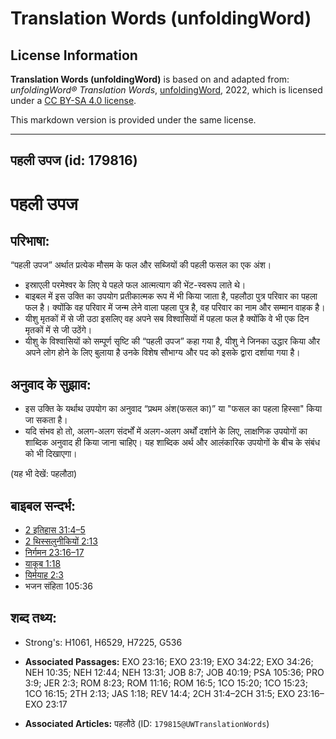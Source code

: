 # Translation Words (unfoldingWord)

## License Information

**Translation Words (unfoldingWord)** is based on and adapted from: _unfoldingWord® Translation Words_, [unfoldingWord](https://unfoldingword.org/utw), 2022, which is licensed under a [CC BY-SA 4.0 license](https://creativecommons.org/licenses/by-sa/4.0/legalcode.en).

This markdown version is provided under the same license.



--------------------------------

## पहली उपज (id: 179816)

पहली उपज
========

परिभाषा:
--------

“पहली उपज” अर्थात प्रत्येक मौसम के फल और सब्जियों की पहली फसल का एक अंश।

* इस्राएली परमेश्वर के लिए ये पहले फल आत्मत्याग की भेंट\-स्वरूप लाते थे।
* बाइबल में इस उक्ति का उपयोग प्रतीकात्मक रूप में भी किया जाता है, पहलौठा पुत्र परिवार का पहला फल है। क्योंकि वह परिवार में जन्म लेने वाला पहला पुत्र है, वह परिवार का नाम और सम्मान वाहक है।
* यीशु मृतकों में से जी उठा इसलिए वह अपने सब विश्वासियों में पहला फल है क्योंकि वे भी एक दिन मृतकों में से जी उठेंगे।
* यीशु के विश्वासियों को सम्पूर्ण सृष्टि की “पहली उपज” कहा गया है, यीशु ने जिनका उद्धार किया और अपने लोग होने के लिए बुलाया है उनके विशेष सौभाग्य और पद को इसके द्वारा दर्शाया गया है।

अनुवाद के सुझाव:
----------------

* इस उक्ति के यर्थाथ उपयोग का अनुवाद “प्रथम अंश(फसल का)” या "फसल का पहला हिस्सा" किया जा सकता है।
* यदि संभव हो तो, अलग\-अलग संदर्भों में अलग\-अलग अर्थों दर्शाने के लिए, लाक्षणिक उपयोगों का शाब्दिक अनुवाद ही किया जाना चाहिए। यह शाब्दिक अर्थ और आलंकारिक उपयोगों के बीच के संबंध को भी दिखाएगा।

(यह भी देखें: पहलौठा)

बाइबल सन्दर्भ:
--------------

* [2 इतिहास 31:4–5](https://ref.ly/2Chr0:0)
* [2 थिस्सलुनीकियों 2:13](https://ref.ly/2Thess0:0)
* [निर्गमन 23:16–17](https://ref.ly/Exod23:16-Exod23:17)
* [याकूब 1:18](https://ref.ly/Jas1:18)
* [यिर्मयाह 2:3](https://ref.ly/Jer2:3)
* भजन संहिता 105:36

शब्द तथ्य:
----------

* Strong's: H1061, H6529, H7225, G536

* **Associated Passages:** EXO 23:16; EXO 23:19; EXO 34:22; EXO 34:26; NEH 10:35; NEH 12:44; NEH 13:31; JOB 8:7; JOB 40:19; PSA 105:36; PRO 3:9; JER 2:3; ROM 8:23; ROM 11:16; ROM 16:5; 1CO 15:20; 1CO 15:23; 1CO 16:15; 2TH 2:13; JAS 1:18; REV 14:4; 2CH 31:4–2CH 31:5; EXO 23:16–EXO 23:17
* **Associated Articles:** पहलौठे (ID: `179815@UWTranslationWords`)

